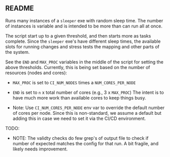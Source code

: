 README
------

Runs many instances of a `sleeper` exe with random sleep time.
The number of instances is variable and is intended to be more
than can run all at once.

The script start up to a given threshold, and then starts more as tasks
complete.  Since the `sleeper` exe's have different sleep times, the
available slots for running changes and stress tests the mapping and other
parts of the system.

See the `END` and `MAX_PROC` variables in the middle of the script for
setting the above thresholds.  Currently, this is being set based on the
number of resources (nodes and cores):
 - `MAX_PROC` is set to `CI_NUM_NODES` times a `NUM_CORES_PER_NODE`
 - `END` is set to `n` x total number of cores (e.g., 3 x `MAX_PROC`)
The intent is to have much more work than available cores to keep things busy.

 - Note: Use `CI_NUM_CORES_PER_NODE` env var to override the default number
   of cores per node.  Since this is non-standard, we assume a default but
   adding this in case we need to set it via the CI/CD environment.

TODO:
 - NOTE: The validty checks do few grep's of output file
   to check if number of expected matches the config for
   that run.  A bit fragile, and likely needs improvement.

